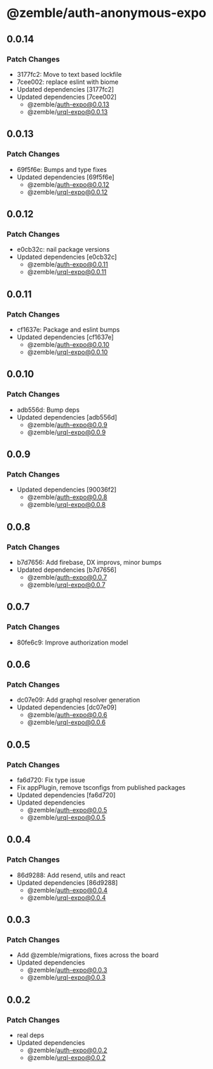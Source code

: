 # @zemble/auth-anonymous-expo

## 0.0.14

### Patch Changes

- 3177fc2: Move to text based lockfile
- 7cee002: replace eslint with biome
- Updated dependencies [3177fc2]
- Updated dependencies [7cee002]
  - @zemble/auth-expo@0.0.13
  - @zemble/urql-expo@0.0.13

## 0.0.13

### Patch Changes

- 69f5f6e: Bumps and type fixes
- Updated dependencies [69f5f6e]
  - @zemble/auth-expo@0.0.12
  - @zemble/urql-expo@0.0.12

## 0.0.12

### Patch Changes

- e0cb32c: nail package versions
- Updated dependencies [e0cb32c]
  - @zemble/auth-expo@0.0.11
  - @zemble/urql-expo@0.0.11

## 0.0.11

### Patch Changes

- cf1637e: Package and eslint bumps
- Updated dependencies [cf1637e]
  - @zemble/auth-expo@0.0.10
  - @zemble/urql-expo@0.0.10

## 0.0.10

### Patch Changes

- adb556d: Bump deps
- Updated dependencies [adb556d]
  - @zemble/auth-expo@0.0.9
  - @zemble/urql-expo@0.0.9

## 0.0.9

### Patch Changes

- Updated dependencies [90036f2]
  - @zemble/auth-expo@0.0.8
  - @zemble/urql-expo@0.0.8

## 0.0.8

### Patch Changes

- b7d7656: Add firebase, DX improvs, minor bumps
- Updated dependencies [b7d7656]
  - @zemble/auth-expo@0.0.7
  - @zemble/urql-expo@0.0.7

## 0.0.7

### Patch Changes

- 80fe6c9: Improve authorization model

## 0.0.6

### Patch Changes

- dc07e09: Add graphql resolver generation
- Updated dependencies [dc07e09]
  - @zemble/auth-expo@0.0.6
  - @zemble/urql-expo@0.0.6

## 0.0.5

### Patch Changes

- fa6d720: Fix type issue
- Fix appPlugin, remove tsconfigs from published packages
- Updated dependencies [fa6d720]
- Updated dependencies
  - @zemble/auth-expo@0.0.5
  - @zemble/urql-expo@0.0.5

## 0.0.4

### Patch Changes

- 86d9288: Add resend, utils and react
- Updated dependencies [86d9288]
  - @zemble/auth-expo@0.0.4
  - @zemble/urql-expo@0.0.4

## 0.0.3

### Patch Changes

- Add @zemble/migrations, fixes across the board
- Updated dependencies
  - @zemble/auth-expo@0.0.3
  - @zemble/urql-expo@0.0.3

## 0.0.2

### Patch Changes

- real deps
- Updated dependencies
  - @zemble/auth-expo@0.0.2
  - @zemble/urql-expo@0.0.2
